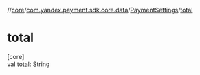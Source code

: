 //[core](../../../index.md)/[com.yandex.payment.sdk.core.data](../index.md)/[PaymentSettings](index.md)/[total](total.md)

# total

[core]\
val [total](total.md): String

